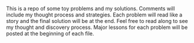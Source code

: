 This is a repo of some toy problems and my solutions. Comments will include my thought process and strategies.
Each problem will read like a story and the final solution will be at the end. Feel free to read along to see my thought and discovery process. Major lessons for each problem will be posted at the beginning of each file.